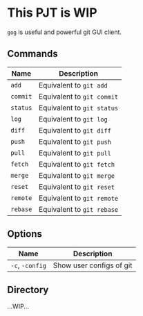 # This PJT is WIP

`gog` is useful and powerful git GUI client.

## Commands

|Name|Description|
|---|---|
|`add`|Equivalent to `git add`|
|`commit`|Equivalent to `git commit`|
|`status`|Equivalent to `git status`|
|`log`|Equivalent to `git log`|
|`diff`|Equivalent to `git diff`|
|`push`|Equivalent to `git push`|
|`pull`|Equivalent to `git pull`|
|`fetch`|Equivalent to `git fetch`|
|`merge`|Equivalent to `git merge`|
|`reset`|Equivalent to `git reset`|
|`remote`|Equivalent to `git remote`|
|`rebase`|Equivalent to `git rebase`|

## Options

|Name|Description|
|---|---|
|`-c`, `-config`|Show user configs of git|

## Directory

...WIP...

